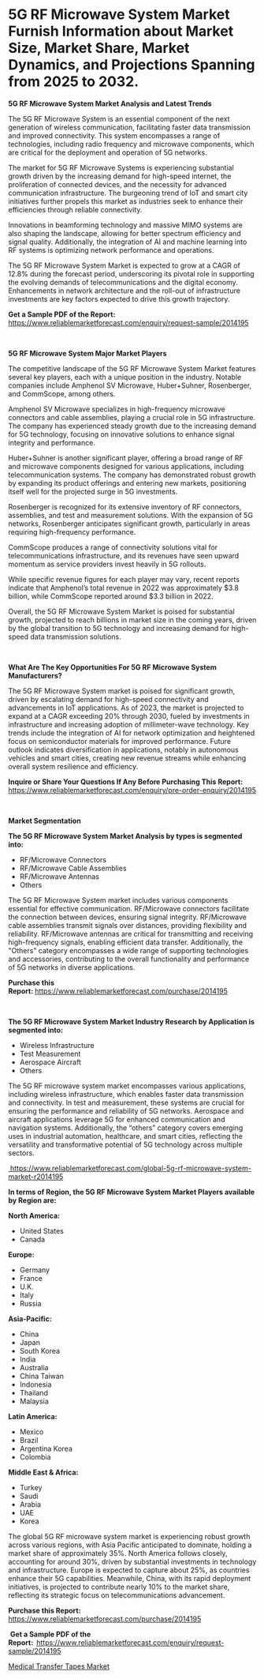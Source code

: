 <p><h1>5G RF Microwave System Market Furnish Information about Market Size, Market Share, Market Dynamics, and Projections Spanning from 2025 to 2032.</h1></p><p><strong>5G RF Microwave System Market Analysis and Latest Trends</strong></p>
<p><p>The 5G RF Microwave System is an essential component of the next generation of wireless communication, facilitating faster data transmission and improved connectivity. This system encompasses a range of technologies, including radio frequency and microwave components, which are critical for the deployment and operation of 5G networks. </p><p>The market for 5G RF Microwave Systems is experiencing substantial growth driven by the increasing demand for high-speed internet, the proliferation of connected devices, and the necessity for advanced communication infrastructure. The burgeoning trend of IoT and smart city initiatives further propels this market as industries seek to enhance their efficiencies through reliable connectivity.</p><p>Innovations in beamforming technology and massive MIMO systems are also shaping the landscape, allowing for better spectrum efficiency and signal quality. Additionally, the integration of AI and machine learning into RF systems is optimizing network performance and operations. </p><p>The 5G RF Microwave System Market is expected to grow at a CAGR of 12.8% during the forecast period, underscoring its pivotal role in supporting the evolving demands of telecommunications and the digital economy. Enhancements in network architecture and the roll-out of infrastructure investments are key factors expected to drive this growth trajectory.</p></p>
<p><strong>Get a Sample PDF of the Report:&nbsp;</strong> <a href="https://www.reliablemarketforecast.com/enquiry/request-sample/2014195?utm_campaign=2307&utm_medium=2&utm_source=Github&utm_content=ia&utm_term=29032025&utm_id=5g-rf-microwave-system">https://www.reliablemarketforecast.com/enquiry/request-sample/2014195</a></p>
<p>&nbsp;</p>
<p><strong>5G RF Microwave System Major Market Players</strong></p>
<p><p>The competitive landscape of the 5G RF Microwave System Market features several key players, each with a unique position in the industry. Notable companies include Amphenol SV Microwave, Huber+Suhner, Rosenberger, and CommScope, among others.</p><p>Amphenol SV Microwave specializes in high-frequency microwave connectors and cable assemblies, playing a crucial role in 5G infrastructure. The company has experienced steady growth due to the increasing demand for 5G technology, focusing on innovative solutions to enhance signal integrity and performance. </p><p>Huber+Suhner is another significant player, offering a broad range of RF and microwave components designed for various applications, including telecommunication systems. The company has demonstrated robust growth by expanding its product offerings and entering new markets, positioning itself well for the projected surge in 5G investments.</p><p>Rosenberger is recognized for its extensive inventory of RF connectors, assemblies, and test and measurement solutions. With the expansion of 5G networks, Rosenberger anticipates significant growth, particularly in areas requiring high-frequency performance.</p><p>CommScope produces a range of connectivity solutions vital for telecommunications infrastructure, and its revenues have seen upward momentum as service providers invest heavily in 5G rollouts. </p><p>While specific revenue figures for each player may vary, recent reports indicate that Amphenol’s total revenue in 2022 was approximately $3.8 billion, while CommScope reported around $3.3 billion in 2022. </p><p>Overall, the 5G RF Microwave System Market is poised for substantial growth, projected to reach billions in market size in the coming years, driven by the global transition to 5G technology and increasing demand for high-speed data transmission solutions.</p></p>
<p>&nbsp;</p>
<p><strong>What Are The Key Opportunities For 5G RF Microwave System Manufacturers?</strong></p>
<p><p>The 5G RF Microwave System market is poised for significant growth, driven by escalating demand for high-speed connectivity and advancements in IoT applications. As of 2023, the market is projected to expand at a CAGR exceeding 20% through 2030, fueled by investments in infrastructure and increasing adoption of millimeter-wave technology. Key trends include the integration of AI for network optimization and heightened focus on semiconductor materials for improved performance. Future outlook indicates diversification in applications, notably in autonomous vehicles and smart cities, creating new revenue streams while enhancing overall system resilience and efficiency.</p></p>
<p><strong>Inquire or Share Your Questions If Any Before Purchasing This Report:</strong> <a href="https://www.reliablemarketforecast.com/enquiry/pre-order-enquiry/2014195?utm_campaign=2307&utm_medium=2&utm_source=Github&utm_content=ia&utm_term=29032025&utm_id=5g-rf-microwave-system">https://www.reliablemarketforecast.com/enquiry/pre-order-enquiry/2014195</a></p>
<p>&nbsp;</p>
<p><strong>Market Segmentation</strong></p>
<p><strong>The 5G RF Microwave System Market Analysis by types is segmented into:</strong></p>
<p><ul><li>RF/Microwave Connectors</li><li>RF/Microwave Cable Assemblies</li><li>RF/Microwave Antennas</li><li>Others</li></ul></p>
<p><p>The 5G RF Microwave System market includes various components essential for effective communication. RF/Microwave connectors facilitate the connection between devices, ensuring signal integrity. RF/Microwave cable assemblies transmit signals over distances, providing flexibility and reliability. RF/Microwave antennas are critical for transmitting and receiving high-frequency signals, enabling efficient data transfer. Additionally, the "Others" category encompasses a wide range of supporting technologies and accessories, contributing to the overall functionality and performance of 5G networks in diverse applications.</p></p>
<p><strong>Purchase this Report:&nbsp;</strong><a href="https://www.reliablemarketforecast.com/purchase/2014195?utm_campaign=2307&utm_medium=2&utm_source=Github&utm_content=ia&utm_term=29032025&utm_id=5g-rf-microwave-system">https://www.reliablemarketforecast.com/purchase/2014195</a></p>
<p>&nbsp;</p>
<p><strong>The 5G RF Microwave System Market Industry Research by Application is segmented into:</strong></p>
<p><ul><li>Wireless Infrastructure</li><li>Test Measurement</li><li>Aerospace Aircraft</li><li>Others</li></ul></p>
<p><p>The 5G RF microwave system market encompasses various applications, including wireless infrastructure, which enables faster data transmission and connectivity. In test and measurement, these systems are crucial for ensuring the performance and reliability of 5G networks. Aerospace and aircraft applications leverage 5G for enhanced communication and navigation systems. Additionally, the “others” category covers emerging uses in industrial automation, healthcare, and smart cities, reflecting the versatility and transformative potential of 5G technology across multiple sectors.</p></p>
<p><a href="https://www.reliablemarketforecast.com/global-5g-rf-microwave-system-market-r2014195?utm_campaign=2307&utm_medium=2&utm_source=Github&utm_content=ia&utm_term=29032025&utm_id=5g-rf-microwave-system">&nbsp;https://www.reliablemarketforecast.com/global-5g-rf-microwave-system-market-r2014195</a></p>
<p><strong>In terms of Region, the 5G RF Microwave System Market Players available by Region are:</strong></p>
<p>
    <p> <strong> North America: </strong>
        <ul>
            <li>United States</li>
            <li>Canada</li>
        </ul>
        </p> 
    <p> <strong> Europe: </strong>
        <ul>
            <li>Germany</li>
            <li>France</li>
            <li>U.K.</li>
            <li>Italy</li>
            <li>Russia</li>
        </ul>
        </p> 
    <p> <strong> Asia-Pacific: </strong>
        <ul>
            <li>China</li>
            <li>Japan</li>
            <li>South Korea</li>
            <li>India</li>
            <li>Australia</li>
            <li>China Taiwan</li>
            <li>Indonesia</li>
            <li>Thailand</li>
            <li>Malaysia</li>
        </ul>
        </p> 
    <p> <strong> Latin America: </strong>
        <ul>
            <li>Mexico</li>
            <li>Brazil</li>
            <li>Argentina Korea</li>
            <li>Colombia</li>
        </ul>
        </p> 
    <p> <strong> Middle East & Africa: </strong>
        <ul>
            <li>Turkey</li>
            <li>Saudi</li>
            <li>Arabia</li>
            <li>UAE</li>
            <li>Korea</li>
        </ul>
    </p>
    </p>
<p><p>The global 5G RF microwave system market is experiencing robust growth across various regions, with Asia Pacific anticipated to dominate, holding a market share of approximately 35%. North America follows closely, accounting for around 30%, driven by substantial investments in technology and infrastructure. Europe is expected to capture about 25%, as countries enhance their 5G capabilities. Meanwhile, China, with its rapid deployment initiatives, is projected to contribute nearly 10% to the market share, reflecting its strategic focus on telecommunications advancement.</p></p>
<p><strong>Purchase this Report: </strong><a href="https://www.reliablemarketforecast.com/purchase/2014195?utm_campaign=2307&utm_medium=2&utm_source=Github&utm_content=ia&utm_term=29032025&utm_id=5g-rf-microwave-system">https://www.reliablemarketforecast.com/purchase/2014195</a></p>
<p>&nbsp;<strong>Get a Sample PDF of the Report:&nbsp;&nbsp;</strong><a href="https://www.reliablemarketforecast.com/enquiry/request-sample/2014195?utm_campaign=2307&utm_medium=2&utm_source=Github&utm_content=ia&utm_term=29032025&utm_id=5g-rf-microwave-system">https://www.reliablemarketforecast.com/enquiry/request-sample/2014195</a></p>
<p><strong></strong></p>
<p><p><a href="https://github.com/SanjidaMahmud54/Market-Research-Report-List-2/blob/main/medical-transfer-tapes-market.md?utm_campaign=2307&utm_medium=2&utm_source=Github&utm_content=ia&utm_term=29032025&utm_id=5g-rf-microwave-system">Medical Transfer Tapes Market</a></p></p>